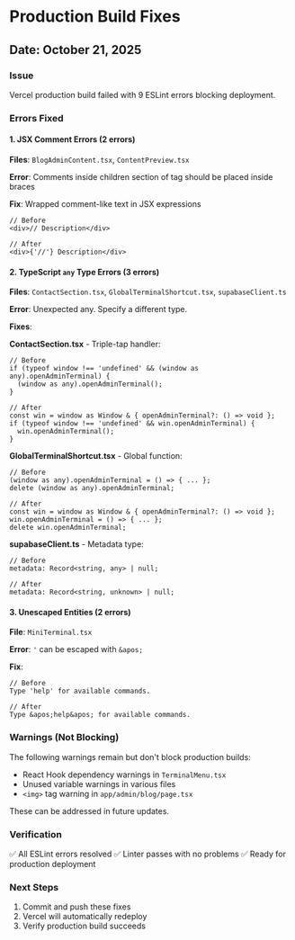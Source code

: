 # Production Build Fixes

## Date: October 21, 2025

### Issue
Vercel production build failed with 9 ESLint errors blocking deployment.

### Errors Fixed

#### 1. JSX Comment Errors (2 errors)
**Files**: `BlogAdminContent.tsx`, `ContentPreview.tsx`

**Error**: Comments inside children section of tag should be placed inside braces

**Fix**: Wrapped comment-like text in JSX expressions
```tsx
// Before
<div>// Description</div>

// After
<div>{'//'} Description</div>
```

#### 2. TypeScript `any` Type Errors (3 errors)
**Files**: `ContactSection.tsx`, `GlobalTerminalShortcut.tsx`, `supabaseClient.ts`

**Error**: Unexpected any. Specify a different type.

**Fixes**:

**ContactSection.tsx** - Triple-tap handler:
```tsx
// Before
if (typeof window !== 'undefined' && (window as any).openAdminTerminal) {
  (window as any).openAdminTerminal();
}

// After
const win = window as Window & { openAdminTerminal?: () => void };
if (typeof window !== 'undefined' && win.openAdminTerminal) {
  win.openAdminTerminal();
}
```

**GlobalTerminalShortcut.tsx** - Global function:
```tsx
// Before
(window as any).openAdminTerminal = () => { ... };
delete (window as any).openAdminTerminal;

// After
const win = window as Window & { openAdminTerminal?: () => void };
win.openAdminTerminal = () => { ... };
delete win.openAdminTerminal;
```

**supabaseClient.ts** - Metadata type:
```tsx
// Before
metadata: Record<string, any> | null;

// After
metadata: Record<string, unknown> | null;
```

#### 3. Unescaped Entities (2 errors)
**File**: `MiniTerminal.tsx`

**Error**: `'` can be escaped with `&apos;`

**Fix**:
```tsx
// Before
Type 'help' for available commands.

// After
Type &apos;help&apos; for available commands.
```

### Warnings (Not Blocking)
The following warnings remain but don't block production builds:
- React Hook dependency warnings in `TerminalMenu.tsx`
- Unused variable warnings in various files
- `<img>` tag warning in `app/admin/blog/page.tsx`

These can be addressed in future updates.

### Verification
✅ All ESLint errors resolved
✅ Linter passes with no problems
✅ Ready for production deployment

### Next Steps
1. Commit and push these fixes
2. Vercel will automatically redeploy
3. Verify production build succeeds
